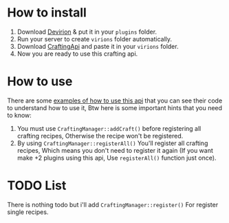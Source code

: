 # How to install
1. Download <a href="https://poggit.pmmp.io/p/Devirion">Devirion</a> & put it in your <code>plugins</code> folder.
2. Run your server to create <code>virions</code> folder automatically.
3. Download <a href="https://poggit.pmmp.io/ci/HighestDreams/CraftingAPI/~">CraftingApi</a> and paste it in your <code>virions</code> folder.
4. Now you are ready to use this crafting api.

# How to use
There are some <a href="https://github.com/HighestDreams/CraftingApi/tests">examples of how to use this api</a> that you can see their code to understand how to use it, Btw here is some important hints that you need to know:
1. You must use <code>CraftingManager::addCraft()</code> before registering all crafting recipes, Otherwise the recipe won't be registered.
2. By using <code>CraftingManager::registerAll()</code> You'll register all crafting recipes, Which means you don't need to register it again (If you want make +2 plugins using this api, Use <code>registerAll()</code> function just once).

# TODO List
There is nothing todo but i'll add <code>CraftingManager::register()</code> For register single recipes.